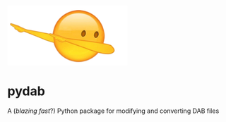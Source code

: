 ![dab-img](dab.png)

# pydab
A (_blazing fast_?) Python package for modifying and converting DAB files
